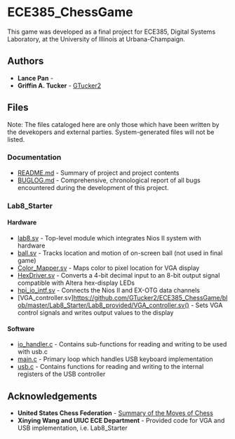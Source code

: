 # ECE385_ChessGame
This game was developed as a final project for ECE385, Digital Systems Laboratory, at the University of Illinois at Urbana-Champaign. 

## Authors
* **Lance Pan** - []()
* **Griffin A. Tucker**  - [GTucker2](https://github.com/GTucker2)

## Files

Note: The files cataloged here are only those which have been written by the devekopers and external parties. System-generated files will not be listed.

### Documentation
* [README.md](https://github.com/GTucker2/ECE385_ChessGame/blob/master/README.md) - Summary of project and project contents
* [BUGLOG.md](https://github.com/GTucker2/ECE385_ChessGame/blob/master/BUGLOG.md) - Comprehensive, chronological report of all bugs encountered during the development of this project.

### Lab8_Starter
#### Hardware
* [lab8.sv](https://github.com/GTucker2/ECE385_ChessGame/blob/master/Lab8_Starter/Lab8_provided/lab8.sv) - Top-level module which integrates Nios II system with hardware
* [ball.sv](https://github.com/GTucker2/ECE385_ChessGame/blob/master/Lab8_Starter/Lab8_provided/ball.sv) - Tracks location and motion of on-screen ball (not used in final game)
* [Color_Mapper.sv](https://github.com/GTucker2/ECE385_ChessGame/blob/master/Lab8_Starter/Lab8_provided/Color_Mapper.sv) - Maps color to pixel location for VGA display
* [HexDriver.sv](https://github.com/GTucker2/ECE385_ChessGame/blob/master/Lab8_Starter/Lab8_provided/HexDriver.sv) - Converts a 4-bit decimal input to an 8-bit output signal compatible with Altera hex-display LEDs
* [hpi_io_intf.sv](https://github.com/GTucker2/ECE385_ChessGame/blob/master/Lab8_Starter/Lab8_provided/hpi_io_intf.sv) - Connects the Nios II and EX-OTG data channels
* [VGA_controller.sv]https://github.com/GTucker2/ECE385_ChessGame/blob/master/Lab8_Starter/Lab8_provided/VGA_controller.sv() - Sets VGA control signals and writes output values to the display
#### Software 
* [io_handler.c](https://github.com/GTucker2/ECE385_ChessGame/blob/master/Lab8_Starter/Lab8_provided/software/usb_kb/io_handler.c) - Contains sub-functions for reading and writing to be used with usb.c
* [main.c](https://github.com/GTucker2/ECE385_ChessGame/blob/master/Lab8_Starter/Lab8_provided/software/usb_kb/main.c) - Primary loop which handles USB keyboard implementation
* [usb.c](https://github.com/GTucker2/ECE385_ChessGame/blob/master/Lab8_Starter/Lab8_provided/software/usb_kb/usb.c) - Contains functions for reading and writing to the internal registers of the USB controller

## Acknowledgements
* **United States Chess Federation** - [Summary of the Moves of Chess](http://www.uschess.org/docs/forms/LetsPlay.pdf)
* **Xinying Wang and UIUC ECE Department** - Provided code for VGA and USB implementation, i.e. Lab8_Starter
